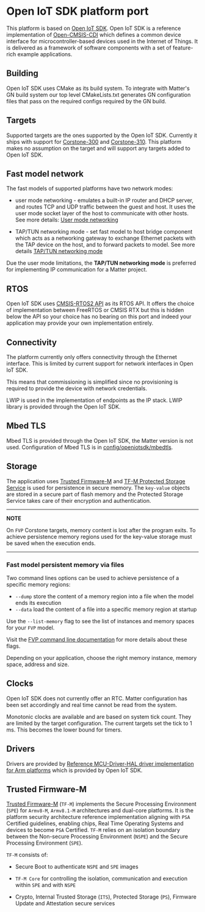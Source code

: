 ﻿# Open IoT SDK platform port

This platform is based on
[Open IoT SDK](https://gitlab.arm.com/iot/open-iot-sdk). Open IoT SDK is a
reference implementation of [Open-CMSIS-CDI](https://www.open-cmsis-cdi.org/)
which defines a common device interface for microcontroller-based devices used
in the Internet of Things. It is delivered as a framework of software components
with a set of feature-rich example applications.

## Building

Open IoT SDK uses CMake as its build system. To integrate with Matter's GN build
system our top level CMakeLists.txt generates GN configuration files that pass
on the required configs required by the GN build.

## Targets

Supported targets are the ones supported by the Open IoT SDK. Currently it ships
with support for
[Corstone-300](https://developer.arm.com/Processors/Corstone-300) and
[Corstone-310](https://developer.arm.com/Processors/Corstone-310). This platform
makes no assumption on the target and will support any targets added to Open IoT
SDK.

## Fast model network

The fast models of supported platforms have two network modes:

-   user mode networking - emulates a built-in IP router and DHCP server, and
    routes TCP and UDP traffic between the guest and host. It uses the user mode
    socket layer of the host to communicate with other hosts. See more details:
    [User mode networking](https://developer.arm.com/documentation/100964/1116/Introduction-to-the-Fast-Models-Reference-Manual/User-mode-networking)

-   TAP/TUN networking mode - set fast model to host bridge component which acts
    as a networking gateway to exchange Ethernet packets with the TAP device on
    the host, and to forward packets to model. See more details
    [TAP/TUN networking mode](https://developer.arm.com/documentation/100964/1116/Introduction-to-the-Fast-Models-Reference-Manual/TAP-TUN-networking)

Due the user mode limitations, the **TAP/TUN networking mode** is preferred for
implementing IP communication for a Matter project.

## RTOS

Open IoT SDK uses
[CMSIS-RTOS2 API](https://www.keil.com/pack/doc/cmsis/RTOS2/html/group__CMSIS__RTOS.html)
as its RTOS API. It offers the choice of implementation between FreeRTOS or
CMSIS RTX but this is hidden below the API so your choice has no bearing on this
port and indeed your application may provide your own implementation entirely.

## Connectivity

The platform currently only offers connectivity through the Ethernet interface.
This is limited by current support for network interfaces in Open IoT SDK.

This means that commissioning is simplified since no provisioning is required to
provide the device with network credentials.

LWIP is used in the implementation of endpoints as the IP stack. LWIP library is
provided through the Open IoT SDK.

## Mbed TLS

Mbed TLS is provided through the Open IoT SDK, the Matter version is not used.
Configuration of Mbed TLS is in
[config/openiotsdk/mbedtls](https://github.com/project-chip/connectedhomeip/blob/master/config/openiotsdk/mbedtls).

## Storage

The application uses
[Trusted Firmware-M](https://tf-m-user-guide.trustedfirmware.org) and
[TF-M Protected Storage Service](https://tf-m-user-guide.trustedfirmware.org/integration_guide/services/tfm_ps_integration_guide.html)
is used for persistence in secure memory. The `key-value` objects are stored in
a secure part of flash memory and the Protected Storage Service takes care of
their encryption and authentication.

---

**NOTE**

On `FVP` Corstone targets, memory content is lost after the program exits. To
achieve persistence memory regions used for the key-value storage must be saved
when the execution ends.

---

### Fast model persistent memory via files

Two command lines options can be used to achieve persistence of a specific
memory regions:

-   `--dump` store the content of a memory region into a file when the model
    ends its execution
-   `--data` load the content of a file into a specific memory region at startup

Use the `--list-memory` flag to see the list of instances and memory spaces for
your `FVP` model.

Visit the
[FVP command line documentation](https://developer.arm.com/documentation/100966/1116/Getting-Started-with-Fixed-Virtual-Platforms/FVP-command-line-options)
for more details about these flags.

Depending on your application, choose the right memory instance, memory space,
address and size.

## Clocks

Open IoT SDK does not currently offer an RTC. Matter configuration has been set
accordingly and real time cannot be read from the system.

Monotonic clocks are available and are based on system tick count. They are
limited by the target configuration. The current targets set the tick to 1 ms.
This becomes the lower bound for timers.

## Drivers

Drivers are provided by
[Reference MCU-Driver-HAL driver implementation for Arm platforms](https://gitlab.arm.com/iot/open-iot-sdk/mcu-driver-hal/mcu-driver-reference-platforms-for-arm)
which is provided by Open IoT SDK.

## Trusted Firmware-M

[Trusted Firmware-M](https://tf-m-user-guide.trustedfirmware.org) (`TF-M`)
implements the Secure Processing Environment (`SPE`) for `Armv8-M`, `Armv8.1-M`
architectures and dual-core platforms. It is the platform security architecture
reference implementation aligning with `PSA` Certified guidelines, enabling
chips, Real Time Operating Systems and devices to become `PSA` Certified. `TF-M`
relies on an isolation boundary between the Non-secure Processing Environment
(`NSPE`) and the Secure Processing Environment (`SPE`).

`TF-M` consists of:

-   Secure Boot to authenticate `NSPE` and `SPE` images

-   `TF-M Core` for controlling the isolation, communication and execution
    within `SPE` and with `NSPE`

-   Crypto, Internal Trusted Storage (`ITS`), Protected Storage (`PS`), Firmware
    Update and Attestation secure services
